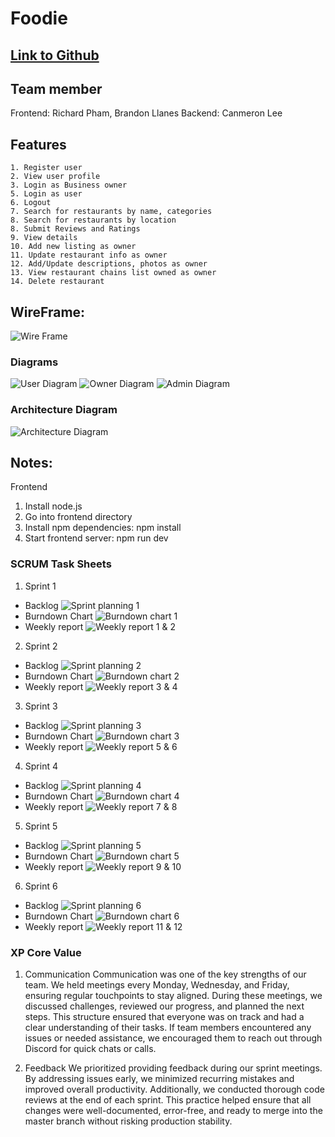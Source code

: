 # Foodie

## [Link to Github](https://github.com/gopinathsjsu/team-project-cmpe202_fall24_foodie)

## Team member

Frontend: Richard Pham, Brandon Llanes
Backend: Canmeron Lee

## Features

    1. Register user
    2. View user profile
    3. Login as Business owner
    5. Login as user
    6. Logout
    7. Search for restaurants by name, categories
    8. Search for restaurants by location
    8. Submit Reviews and Ratings
    9. View details
    10. Add new listing as owner
    11. Update restaurant info as owner
    12. Add/Update descriptions, photos as owner
    13. View restaurant chains list owned as owner
    14. Delete restaurant

## WireFrame:

 <img src="/Documents/wireframe.png" alt="Wire Frame"/>

### Diagrams

<img src="/Documents/user diagram.png" alt="User Diagram"/>
<img src="/Documents/owner diagram.png" alt="Owner Diagram"/>
<img src="/Documents/admin diagram.png" alt="Admin Diagram"/>

### Architecture Diagram

<img src="/Documents/architecture diagram.png" alt=" Architecture Diagram"/>

## Notes:

Frontend

1. Install node.js
2. Go into frontend directory
3. Install npm dependencies: npm install
4. Start frontend server: npm run dev

### SCRUM Task Sheets

1. Sprint 1

- Backlog
  <img src="/Documents/sprint planning 1.png" alt="Sprint planning 1"/>
- Burndown Chart
  <img src="/Documents/burndown 1.png" alt="Burndown chart 1"/>
- Weekly report
  <img src="/Documents/weekly report 1_2.png" alt="Weekly report 1 & 2"/>

2. Sprint 2

- Backlog
  <img src="/Documents/sprint planning 2.png" alt="Sprint planning 2"/>
- Burndown Chart
  <img src="/Documents/burndown 2.png" alt="Burndown chart 2"/>
- Weekly report
  <img src="/Documents/weekly report 3_4.png" alt="Weekly report 3 & 4"/>

3. Sprint 3

- Backlog
  <img src="/Documents/sprint planning 3.png" alt="Sprint planning 3"/>
- Burndown Chart
  <img src="/Documents/burndown 3.png" alt="Burndown chart 3"/>
- Weekly report
  <img src="/Documents/weekly report 5_6.png" alt="Weekly report 5 & 6"/>

4. Sprint 4

- Backlog
  <img src="/Documents/sprint planning 4.png" alt="Sprint planning 4"/>
- Burndown Chart
  <img src="/Documents/burndown 4.png" alt="Burndown chart 4"/>
- Weekly report
  <img src="/Documents/weekly report 7_8.png" alt="Weekly report 7 & 8"/>

5. Sprint 5

- Backlog
  <img src="/Documents/sprint planning 5.png" alt="Sprint planning 5"/>
- Burndown Chart
  <img src="/Documents/burndown 5.png" alt="Burndown chart 5"/>
- Weekly report
  <img src="/Documents/weekly report 9_10.png" alt="Weekly report 9 & 10"/>

6. Sprint 6

- Backlog
  <img src="/Documents/sprint planning 6.png" alt="Sprint planning 6"/>
- Burndown Chart
  <img src="/Documents/burndown 6.png" alt="Burndown chart 6"/>
- Weekly report
  <img src="/Documents/weekly report 11_12.png" alt="Weekly report 11 & 12"/>

### XP Core Value

1. Communication
   Communication was one of the key strengths of our team. We held meetings every Monday, Wednesday, and Friday, ensuring regular touchpoints to stay aligned. During these meetings, we discussed challenges, reviewed our progress, and planned the next steps. This structure ensured that everyone was on track and had a clear understanding of their tasks. If team members encountered any issues or needed assistance, we encouraged them to reach out through Discord for quick chats or calls.

2. Feedback
   We prioritized providing feedback during our sprint meetings. By addressing issues early, we minimized recurring mistakes and improved overall productivity. Additionally, we conducted thorough code reviews at the end of each sprint. This practice helped ensure that all changes were well-documented, error-free, and ready to merge into the master branch without risking production stability.
